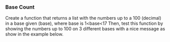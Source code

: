 ### Base Count

Create a function that returns a list with the numbers up to a 100 (decimal) in a base given (base), where base is 1<base<17
Then, test this function by showing the numbers up to 100 on 3 different bases with a nice message as show in the example below.
